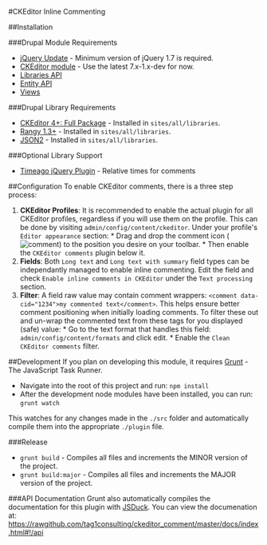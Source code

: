 #CKEditor Inline Commenting

##Installation

###Drupal Module Requirements
* [jQuery Update](https://drupal.org/project/jquery_update) - Minimum version of jQuery 1.7 is required.
* [CKEditor module](https://drupal.org/project/ckeditor) - Use the latest 7.x-1.x-dev for now.
* [Libraries API](https://drupal.org/project/libraries)
* [Entity API](https://drupal.org/project/entity)
* [Views](https://drupal.org/project/views)

###Drupal Library Requirements
* [CKEditor 4+: Full Package](http://ckeditor.com/download) - Installed in `sites/all/libraries`.
* [Rangy 1.3+](https://code.google.com/p/rangy/downloads/detail?name=rangy-1.3alpha.772.tar.gz) - Installed in `sites/all/libraries`.
* [JSON2](https://github.com/douglascrockford/JSON-js/archive/master.zip) - Installed in `sites/all/libraries`.

###Optional Library Support
* [Timeago jQuery Plugin](http://timeago.yarp.com) - Relative times for comments

##Configuration
To enable CKEditor comments, there is a three step process:

  1. __CKEditor Profiles__: It is recommended to enable the actual plugin for all CKEditor profiles, regardless if you will use them on the profile. This can be done by visiting `admin/config/content/ckeditor`. Under your profile's `Editor appearance` section:
    * Drag and drop the comment icon (![comment](https://raw.github.com/tag1consulting/ckeditor_comment/master/plugin/comment.png)) to the position you desire on your toolbar.
    * Then enable the `CKEditor comments` plugin below it.
  2. __Fields__: Both `Long text` and `Long text with summary` field types can be independantly managed to enable inline commenting. Edit the field and check `Enable inline comments in CKEditor` under the `Text processing` section.
  3. __Filter__: A field raw value may contain comment wrappers: `<comment data-cid="1234">my commented text</comment>`. This helps ensure better comment positioning when initially loading comments. To filter these out and un-wrap the commented text from these tags for you displayed (safe) value:
    * Go to the text format that handles this field: `admin/config/content/formats` and click edit.
    * Enable the `Clean CKEditor comments` filter.

##Development
If you plan on developing this module, it requires [Grunt](http://gruntjs.com) - The JavaScript Task Runner.
* Navigate into the root of this project and run: `npm install`
* After the development node modules have been installed, you can run: `grunt watch`

This watches for any changes made in the `./src` folder and automatically compile them into the appropriate `./plugin` file.

###Release
* `grunt build` - Compiles all files and increments the MINOR version of the project.
* `grunt build:major` - Compiles all files and increments the MAJOR version of the project.

###API Documentation
Grunt also automatically compiles the documentation for this plugin with [JSDuck](https://github.com/senchalabs/jsduck).
You can view the documenation at:
https://rawgithub.com/tag1consulting/ckeditor_comment/master/docs/index.html#!/api
